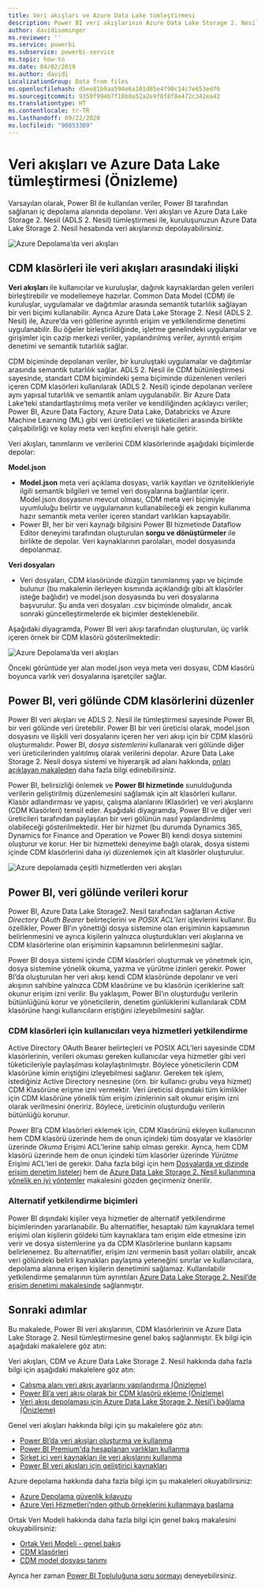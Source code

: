 ```yaml
---
title: Veri akışları ve Azure Data Lake tümleştirmesi
description: Power BI veri akışlarının Azure Data Lake Storage 2. Nesil ile nasıl tümleştirildiğine dair genel bakış
author: davidiseminger
ms.reviewer: ''
ms.service: powerbi
ms.subservice: powerbi-service
ms.topic: how-to
ms.date: 04/02/2019
ms.author: davidi
LocalizationGroup: Data from files
ms.openlocfilehash: d5ee81b9aa594e6a101d85e4f90c14c7e653edf6
ms.sourcegitcommit: 9350f994b7f18b0a52a2e9f8f8f8e472c342ea42
ms.translationtype: HT
ms.contentlocale: tr-TR
ms.lasthandoff: 09/22/2020
ms.locfileid: "90853309"
---
```

# <a name="dataflows-and-azure-data-lake-integration-preview"></a>Veri akışları ve Azure Data Lake tümleştirmesi (Önizleme)

Varsayılan olarak, Power BI ile kullanılan veriler, Power BI tarafından sağlanan iç depolama alanında depolanır. Veri akışları ve Azure Data Lake Storage 2. Nesil (ADLS 2. Nesil) tümleştirmesi ile, kuruluşunuzun Azure Data Lake Storage 2. Nesil hesabında veri akışlarınızı depolayabilirsiniz. 

![Azure Depolama’da veri akışları](media/service-dataflows-azure-data-lake-integration/dataflows-azure-integration_01.jpg)

## <a name="how-cdm-folders-relate-to-dataflows"></a>CDM klasörleri ile veri akışları arasındaki ilişki

**Veri akışları** ile kullanıcılar ve kuruluşlar, dağınık kaynaklardan gelen verileri birleştirebilir ve modellemeye hazırlar. Common Data Model (CDM) ile kuruluşlar, uygulamalar ve dağıtımlar arasında semantik tutarlılık sağlayan bir veri biçimi kullanabilir. Ayrıca Azure Data Lake Storage 2. Nesil (ADLS 2. Nesil) ile, Azure’da veri göllerine ayrıntılı erişim ve yetkilendirme denetimi uygulanabilir. Bu öğeler birleştirildiğinde, işletme genelindeki uygulamalar ve girişimler için cazip merkezi veriler, yapılandırılmış veriler, ayrıntılı erişim denetimi ve semantik tutarlılık sağlar.

CDM biçiminde depolanan veriler, bir kuruluştaki uygulamalar ve dağıtımlar arasında semantik tutarlılık sağlar. ADLS 2. Nesil ile CDM bütünleştirmesi sayesinde, standart CDM biçimindeki şema biçiminde düzenlenen verileri içeren CDM klasörleri kullanılarak (ADLS 2. Nesil) içinde depolanan verilere aynı yapısal tutarlılık ve semantik anlam uygulanabilir. Bir Azure Data Lake’teki standartlaştırılmış meta veriler ve kendiliğinden açıklayıcı veriler; Power BI, Azure Data Factory, Azure Data Lake, Databricks ve Azure Machine Learning (ML) gibi veri üreticileri ve tüketicileri arasında birlikte çalışabilirliği ve kolay meta veri keşfini elverişli hale getirir. 

Veri akışları, tanımlarını ve verilerini CDM klasörlerinde aşağıdaki biçimlerde depolar:

**Model.json**
* **Model.json** meta veri açıklama dosyası, varlık kayıtları ve öznitelikleriyle ilgili semantik bilgileri ve temel veri dosyalarına bağlantılar içerir. Model.json dosyasının mevcut olması, CDM meta veri biçimiyle uyumluluğu belirtir ve uygulamanın kullanabileceği ek zengin kullanıma hazır semantik meta veriler içeren standart varlıkları kapsayabilir.
* Power BI, her bir veri kaynağı bilgisini Power BI hizmetinde Dataflow Editor deneyimi tarafından oluşturulan **sorgu ve dönüştürmeler** ile birlikte de depolar. Veri kaynaklarının parolaları, model dosyasında depolanmaz.

**Veri dosyaları**
* Veri dosyaları, CDM klasöründe düzgün tanımlanmış yapı ve biçimde bulunur (bu makalenin ilerleyen kısmında açıklandığı gibi alt klasörler isteğe bağlıdır) ve model.json dosyasında bu veri dosyalarına başvurulur. Şu anda veri dosyaları .csv biçiminde olmalıdır, ancak sonraki güncelleştirmelerde ek biçimler desteklenebilir. 

Aşağıdaki diyagramda, Power BI veri akışı tarafından oluşturulan, üç varlık içeren örnek bir CDM klasörü gösterilmektedir:

![Azure Depolama’da veri akışları](media/service-dataflows-azure-data-lake-integration/dataflows-azure-integration_01.jpg)

Önceki görüntüde yer alan model.json veya meta veri dosyası, CDM klasörü boyunca varlık veri dosyalarına işaretçiler sağlar.

## <a name="power-bi-organizes-cdm-folders-in-the-data-lake"></a>Power BI, veri gölünde CDM klasörlerini düzenler

Power BI veri akışları ve ADLS 2. Nesil ile tümleştirmesi sayesinde Power BI, bir veri gölünde veri üretebilir. Power BI bir veri üreticisi olarak, model.json dosyasını ve ilişkili veri dosyalarını içeren her veri akışı için bir CDM klasörü oluşturmalıdır. Power BI, *dosya sistemlerini* kullanarak veri gölünde diğer veri üreticilerinden yalıtılmış olarak verilerini depolar. Azure Data Lake Storage 2. Nesil dosya sistemi ve hiyerarşik ad alanı hakkında, [onları açıklayan makaleden](/azure/storage/data-lake-storage/namespace) daha fazla bilgi edinebilirsiniz.

Power BI, belirsizliği önlemek ve **Power BI hizmetinde** sunulduğunda verilerin geliştirilmiş düzenlemesini sağlamak için alt klasörleri kullanır. Klasör adlandırması ve yapısı, çalışma alanlarını (Klasörler) ve veri akışlarını (CDM Klasörleri) temsil eder. Aşağıdaki diyagramda, Power BI ve diğer veri üreticileri tarafından paylaşılan bir veri gölünün nasıl yapılandırılmış olabileceği gösterilmektedir. Her bir hizmet (bu durumda Dynamics 365, Dynamics for Finance and Operation ve Power BI) kendi dosya sistemini oluşturur ve korur. Her bir hizmetteki deneyime bağlı olarak, dosya sistemi içinde CDM klasörlerini daha iyi düzenlemek için alt klasörler oluşturulur. 

![Azure depolamada çeşitli hizmetlerden veri akışları](media/service-dataflows-azure-data-lake-integration/dataflows-azure-integration_02.jpg)

## <a name="power-bi-protects-data-in-the-data-lake"></a>Power BI, veri gölünde verileri korur

Power BI, Azure Data Lake Storage2. Nesil tarafından sağlanan *Active Directory OAuth Bearer* belirteçlerini ve *POSIX ACL’leri* işlevlerini kullanır. Bu özellikler, Power BI’ın yönettiği dosya sistemine olan erişiminin kapsamının belirlenmesini ve ayrıca kişilerin yalnızca oluşturdukları veri akışlarına ve CDM klasörlerine olan erişiminin kapsamının belirlenmesini sağlar. 

Power BI dosya sistemi içinde CDM klasörleri oluşturmak ve yönetmek için, dosya sistemine yönelik okuma, yazma ve yürütme izinleri gerekir. Power BI’da oluşturulan her veri akışı kendi CDM klasöründe depolanır ve veri akışının sahibine yalnızca CDM klasörüne ve bu klasörün içeriklerine salt okunur erişim izni verilir. Bu yaklaşım, Power BI’ın oluşturduğu verilerin bütünlüğünü korur ve yöneticilerin, denetim günlüklerini kullanılarak CDM klasörüne hangi kullanıcıların eriştiğini izleyebilmesini sağlar. 

### <a name="authorizing-users-or-services-for-cdm-folders"></a>CDM klasörleri için kullanıcıları veya hizmetleri yetkilendirme

Active Directory OAuth Bearer belirteçleri ve POSIX ACL’leri sayesinde CDM klasörlerinin, verileri okuması gereken kullanıcılar veya hizmetler gibi veri tüketicileriyle paylaşılması kolaylaştırılmıştır. Böylece yöneticilerin CDM klasörüne kimin eriştiğini izleyebilmesi sağlanır. Gereken tek işlem, istediğiniz Active Directory nesnesine (örn. bir kullanıcı grubu veya hizmet) CDM Klasörüne erişme izni vermektir. Veri üreticisi dışındaki tüm kimlikler için CDM klasörüne yönelik tüm erişim izinlerinin salt okunur erişim izni olarak verilmesini öneririz. Böylece, üreticinin oluşturduğu verilerin bütünlüğü korunur.

Power BI’a CDM klasörleri eklemek için, CDM Klasörünü ekleyen kullanıcının hem CDM klasörü üzerinde hem de onun içindeki tüm dosyalar ve klasörler üzerinde *Okuma* Erişimi ACL’lerine sahip olması gerekir. Ayrıca, hem CDM klasörü üzerinde hem de onun içindeki tüm klasörler üzerinde *Yürütme* Erişimi ACL’leri de gerekir. Daha fazla bilgi için hem [Dosyalarda ve dizinde erişim denetim listeleri](/azure/storage/blobs/data-lake-storage-access-control#access-control-lists-on-files-and-directories) hem de [Azure Data Lake Storage 2. Nesil kullanımına yönelik en iyi yöntemler](/azure/storage/blobs/data-lake-storage-best-practices) makalesini gözden geçirmeniz önerilir.


### <a name="alternative-forms-of-authorization"></a>Alternatif yetkilendirme biçimleri

Power BI dışındaki kişiler veya hizmetler de alternatif yetkilendirme biçimlerinden yararlanabilir. Bu alternatifler, hesaptaki *tüm* kaynaklara temel erişimi olan kişilerin göldeki tüm kaynaklara tam erişim elde etmesine izin verir ve dosya sistemlerine ya da CDM Klasörlerine bunların kapsamı belirlenemez. Bu alternatifler, erişim izni vermenin basit yolları olabilir, ancak veri gölündeki belirli kaynakları paylaşma yeteneğini sınırlar ve kullanıcılara, depolama alanına erişen kişilerin denetimini sağlamaz. Kullanılabilir yetkilendirme şemalarının tüm ayrıntıları [Azure Data Lake Storage 2. Nesil’de erişim denetimi makalesinde](/azure/storage/blobs/data-lake-storage-access-control
) sağlanmıştır.


## <a name="next-steps"></a>Sonraki adımlar

Bu makalede, Power BI veri akışlarının, CDM klasörlerinin ve Azure Data Lake Storage 2. Nesil tümleştirmesine genel bakış sağlanmıştır. Ek bilgi için aşağıdaki makalelere göz atın:

Veri akışları, CDM ve Azure Data Lake Storage 2. Nesil hakkında daha fazla bilgi için aşağıdaki makalelere göz atın:

* [Çalışma alanı veri akışı ayarlarını yapılandırma (Önizleme)](service-dataflows-configure-workspace-storage-settings.md)
* [Power BI’a veri akışı olarak bir CDM klasörü ekleme (Önizleme)](service-dataflows-add-cdm-folder.md)
* [Veri akışı depolaması için Azure Data Lake Storage 2. Nesil'i bağlama (Önizleme)](service-dataflows-connect-azure-data-lake-storage-gen2.md)

Genel veri akışları hakkında bilgi için şu makalelere göz atın:

* [Power BI’da veri akışları oluşturma ve kullanma](service-dataflows-create-use.md)
* [Power BI Premium'da hesaplanan varlıkları kullanma](service-dataflows-computed-entities-premium.md)
* [Şirket içi veri kaynakları ile veri akışlarını kullanma](service-dataflows-on-premises-gateways.md)
* [Power BI veri akışları için geliştirici kaynakları](service-dataflows-developer-resources.md)

Azure depolama hakkında daha fazla bilgi için şu makaleleri okuyabilirsiniz:
* [Azure Depolama güvenlik kılavuzu](/azure/storage/common/storage-security-guide)
* [Azure Veri Hizmetleri’nden github örneklerini kullanmaya başlama](https://aka.ms/cdmadstutorial)

Ortak Veri Modeli hakkında daha fazla bilgi için genel bakış makalesini okuyabilirsiniz:
* [Ortak Veri Modeli - genel bakış ](/powerapps/common-data-model/overview)
* [CDM klasörleri](/common-data-model/data-lake)
* [CDM model dosyası tanımı](/common-data-model/model-json)

Ayrıca her zaman [Power BI Topluluğuna soru sormayı](https://community.powerbi.com/) deneyebilirsiniz.